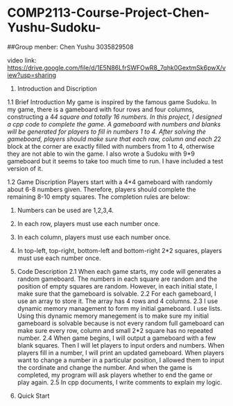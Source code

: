 # COMP2113-Course-Project-Chen-Yushu-Sudoku-

##Group menber: Chen Yushu 3035829508

video link: https://drive.google.com/file/d/1E5N86LfrSWFOwR8_7qhk0GextmSk6pwX/view?usp=sharing

1. Introduction and Discription

  1.1 Brief Introduction
  My game is inspired by the famous game Sudoku. In my game, there is a gameboard with four rows and four columns, constructing a 4*4 square and totally 16 numbers. In this project, I designed   a cpp code to complete the game. A gameboard with numbers and blanks will be generated for players to fill in numbers 1 to 4.  After solving the gameboard, players should make sure that each   raw, column and each 2*2 block at the corner are exactly filled with numbers from 1 to 4, otherwise they are not able to win the game. I also wrote a Sudoku with 9*9 gameboard but it seems     to take too much time to run. I have included a test version of it.

  1.2 Game Discription
  Players start with a 4*4 gameboard with randomly about 6-8 numbers given. Therefore, players should complete the remaining 8-10 empty squares. The completion rules are below:
  1. Numbers can be used are 1,2,3,4.
  2. In each row, players must use each number once.
  3. In each column, players must use each number once.
  4. In top-left, top-right, bottom-left and bottom-right 2*2 squares, players must use each number once.

2. Code Description
   2.1 When each game starts, my code will generates a random gameboard. The numbers in each square are random and the position of empty squares are random. However, in each initial state, I make sure that the gameboard is solvable.
   2.2 For each gameboard, I use an array to store it. The array has 4 rows and 4 columns.
   2.3 I use dynamic memory management to form my initial gameboard. I use lists. Using this dynamic memory manegement is to make sure my initial gameboard is solvable because is not every random full gameboard can make sure every row, column and small 2*2 square has no repeated number.
   2.4 When game begins, I will output a gameboard with a few blank squares. Then I will let players to input orders and numbers. When players fill in a number, I will print an updated gameboard. When players want to change a number in a particular position, I allowed them to input the cordinate and change the number. And when the game is completed, my program will ask players whether to end the game or play again.
   2.5 In cpp documents, I write comments to explain my logic.

3. Quick Start
   
   
   

   




